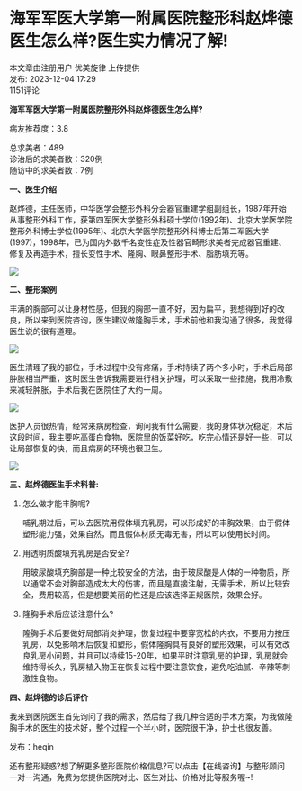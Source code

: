 # 海军军医大学第一附属医院整形科赵烨德医生怎么样?医生实力情况了解!

本文章由注册用户 优美旋律 上传提供  
发布: 2023-12-04 17:29  
1151评论  

**海军军医大学第一附属医院整形外科赵烨德医生怎么样?**

病友推荐度：3.8

总求美者：489  
诊治后的求美者数：320例  
随访中的求美者数：7例  

**一、医生介绍**

赵烨德，主任医师，中华医学会整形外科分会器官重建学组副组长，1987年开始从事整形外科工作，获第四军医大学整形外科硕士学位(1992年)、北京大学医学院整形外科博士学位(1995年)、北京大学医学院整形外科博士后第二军医大学(1997)，1998年，已为国内外数千名变性症及性器官畸形求美者完成器官重建、修复及再造手术，擅长变性手术、隆胸、眼鼻整形手术、脂肪填充等。

![](/uploads/images/20230926/6e54fc4abffbc9e3ff62524cdfe8e38c.jpg)

**二、整形案例**

丰满的胸部可以让身材性感，但我的胸部一直不好，因为扁平，我想得到好的改良，所以来到医院咨询，医生建议做隆胸手术，手术前他和我沟通了很多，我觉得医生说的很有道理。

![](/uploads/images/20230928/974fdb42647b1f33262999fb6329db0d.jpg)

医生清理了我的部位，手术过程中没有疼痛，手术持续了两个多小时，手术后局部肿胀相当严重，这时医生告诉我需要进行相关护理，可以采取一些措施，我用冷敷来减轻肿胀，手术后我在医院住了大约一周。

![](/uploads/images/20230505/c28a961b454466db34d9880983a6eed1.jpg)

医护人员很热情，经常来病房检查，询问我有什么需要，我的身体状况稳定，术后这段时间，我主要吃高蛋白食物，医院里的饭菜好吃，吃完心情还是好一些，可以让局部恢复的快，而且病房的环境也很卫生。

![](/uploads/images/20230505/21ee85b973fdfbf750334effcc7b0acb.jpg)

**三、赵烨德医生手术科普:**

1. 怎么做才能丰胸呢?

   哺乳期过后，可以去医院用假体填充乳房，可以形成好的丰胸效果，由于假体塑形能力强，效果自然，而且假体材质无毒无害，所以可以使用长时间。

2. 用透明质酸填充乳房是否安全?

   用玻尿酸填充胸部是一种比较安全的方法，由于玻尿酸是人体的一种物质，所以通常不会对胸部造成太大的伤害，而且是直接注射，无需手术，所以比较安全，费用较高，但是想要美丽的性还是应该选择正规医院，效果会好。

3. 隆胸手术后应该注意什么?

   隆胸手术后要做好局部消炎护理，恢复过程中要穿宽松的内衣，不要用力按压乳房，以免影响术后恢复和塑形，假体隆胸具有良好的塑形效果，可以有效改良乳房小问题，并且可以持续15-20年，如果平时注意乳房的护理，乳房就会维持得长久，乳房植入物正在恢复过程中要注意饮食，避免吃油腻、辛辣等刺激性食物。

**四、赵烨德的诊后评价**

我来到医院医生首先询问了我的需求，然后给了我几种合适的手术方案，为我做隆胸手术的医生的技术好，整个过程一个半小时，医院很干净，护士也很友善。

发布：heqin

还有整形疑惑?想了解更多整形医院价格信息?可以点击【在线咨询】与整形顾问一对一沟通，免费为您提供医院对比、医生对比、价格对比等服务喔~!